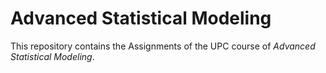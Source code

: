 # Advanced Statistical Modeling
This repository contains the Assignments of the UPC course of *Advanced Statistical Modeling*.
